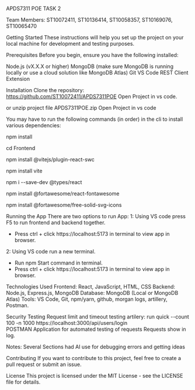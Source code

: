 APDS7311 POE TASK 2 

Team Members: ST10072411, ST10136414, ST10058357, ST10169076, ST10065470

Getting Started
These instructions will help you set up the project on your local machine for development and testing purposes.

Prerequisites
Before you begin, ensure you have the following installed:

Node.js (vX.X.X or higher)
MongoDB (make sure MongoDB is running locally or use a cloud solution like MongoDB Atlas)
Git 
VS Code
REST Client Extension


Installation
Clone the repository:
https://github.com/ST10072411/APDS7311POE
Open Project in vs code. 

or unzip project file
APDS7311POE.zip
Open Project in vs code 

You may have to run the following commands (in order) in the cli to install various dependencies:

npm install

cd Frontend

npm install @vitejs/plugin-react-swc

npm install vite

npm i --save-dev @types/react

npm install @fortawesome/react-fontawesome

npm install @fortawesome/free-solid-svg-icons



Running the App
There are two options to run App: 
1: Using VS code press F5 to run frontend and backend together.
- Press ctrl + click https://localhost:5173 in terminal to view app in browser.

2: Using VS code run a new terminal.
- Run npm Start command in terminal.
- Press ctrl + click https://localhost:5173 in terminal to view app in browser.

Technologies Used
Frontend: React, JavaScript, HTML, CSS
Backend: Node.js, Express.js, MongoDB
Database: MongoDB (Local or MongoDB Atlas)
Tools: VS Code, Git, npm/yarn, github, morgan logs, artillery, Postman.


Security Testing
Request limit and timeout testing
artilery: run quick --count 100 -n 1000 https://localhost:3000/api/users/login      
POSTMAN Application for automated testing of requests
Requests show in log.

Notes: 
Several Sections had AI use for debugging errors and getting ideas 

Contributing
If you want to contribute to this project, feel free to create a pull request or submit an issue.

License
This project is licensed under the MIT License - see the LICENSE file for details.

